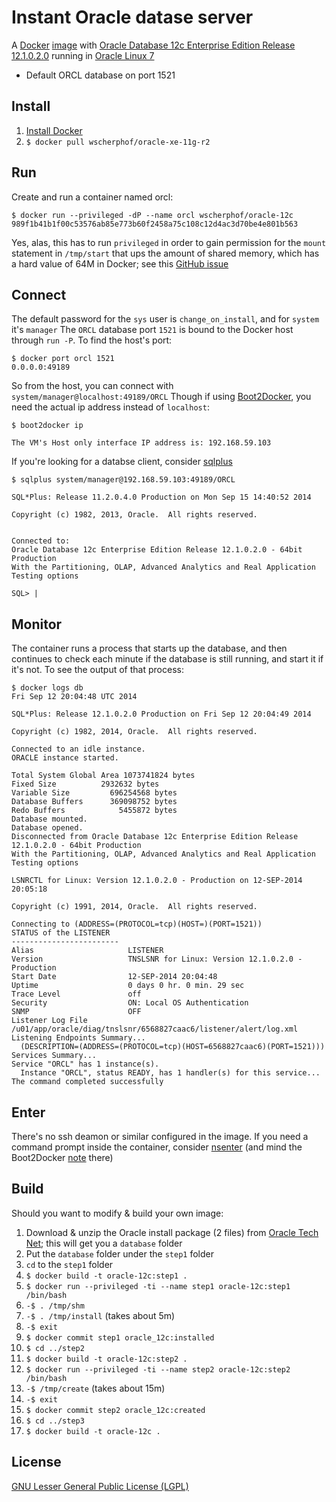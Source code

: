 # Instant Oracle datase server
A [Docker](https://www.docker.com/) [image](https://registry.hub.docker.com/u/wscherphof/oracle-12c/) with [Oracle Database 12c Enterprise Edition Release 12.1.0.2.0](http://www.oracle.com/technetwork/database/enterprise-edition/overview/index.html) running in [Oracle Linux 7](http://www.oracle.com/us/technologies/linux/overview/index.html)
- Default ORCL database on port 1521

## Install
1. [Install Docker](https://docs.docker.com/installation/#installation)
1. `$ docker pull wscherphof/oracle-xe-11g-r2`

## Run
Create and run a container named orcl:
```
$ docker run --privileged -dP --name orcl wscherphof/oracle-12c
989f1b41b1f00c53576ab85e773b60f2458a75c108c12d4ac3d70be4e801b563
```
Yes, alas, this has to run `privileged` in order to gain permission for the `mount` statement in `/tmp/start` that ups the amount of shared memory, which has a hard value of 64M in Docker; see this [GitHub issue](https://github.com/docker/docker/pull/4981)

## Connect
The default password for the `sys` user is `change_on_install`, and for `system` it's `manager`
The `ORCL` database port `1521` is bound to the Docker host through `run -P`. To find the host's port:
```
$ docker port orcl 1521
0.0.0.0:49189
```
So from the host, you can connect with `system/manager@localhost:49189/ORCL`
Though if using [Boot2Docker](https://github.com/boot2docker/boot2docker), you need the actual ip address instead of `localhost`:
```
$ boot2docker ip

The VM's Host only interface IP address is: 192.168.59.103

```
If you're looking for a databse client, consider [sqlplus](http://www.oracle.com/technetwork/database/features/instant-client/index-100365.html)
```
$ sqlplus system/manager@192.168.59.103:49189/ORCL

SQL*Plus: Release 11.2.0.4.0 Production on Mon Sep 15 14:40:52 2014

Copyright (c) 1982, 2013, Oracle.  All rights reserved.


Connected to:
Oracle Database 12c Enterprise Edition Release 12.1.0.2.0 - 64bit Production
With the Partitioning, OLAP, Advanced Analytics and Real Application Testing options

SQL> |
```

## Monitor
The container runs a process that starts up the database, and then continues to check each minute if the database is still running, and start it if it's not. To see the output of that process:
```
$ docker logs db
Fri Sep 12 20:04:48 UTC 2014

SQL*Plus: Release 12.1.0.2.0 Production on Fri Sep 12 20:04:49 2014

Copyright (c) 1982, 2014, Oracle.  All rights reserved.

Connected to an idle instance.
ORACLE instance started.

Total System Global Area 1073741824 bytes
Fixed Size		    2932632 bytes
Variable Size		  696254568 bytes
Database Buffers	  369098752 bytes
Redo Buffers		    5455872 bytes
Database mounted.
Database opened.
Disconnected from Oracle Database 12c Enterprise Edition Release 12.1.0.2.0 - 64bit Production
With the Partitioning, OLAP, Advanced Analytics and Real Application Testing options

LSNRCTL for Linux: Version 12.1.0.2.0 - Production on 12-SEP-2014 20:05:18

Copyright (c) 1991, 2014, Oracle.  All rights reserved.

Connecting to (ADDRESS=(PROTOCOL=tcp)(HOST=)(PORT=1521))
STATUS of the LISTENER
------------------------
Alias                     LISTENER
Version                   TNSLSNR for Linux: Version 12.1.0.2.0 - Production
Start Date                12-SEP-2014 20:04:48
Uptime                    0 days 0 hr. 0 min. 29 sec
Trace Level               off
Security                  ON: Local OS Authentication
SNMP                      OFF
Listener Log File         /u01/app/oracle/diag/tnslsnr/6568827caac6/listener/alert/log.xml
Listening Endpoints Summary...
  (DESCRIPTION=(ADDRESS=(PROTOCOL=tcp)(HOST=6568827caac6)(PORT=1521)))
Services Summary...
Service "ORCL" has 1 instance(s).
  Instance "ORCL", status READY, has 1 handler(s) for this service...
The command completed successfully
```

## Enter
There's no ssh deamon or similar configured in the image. If you need a command prompt inside the container, consider [nsenter](https://github.com/jpetazzo/nsenter) (and mind the Boot2Docker [note](https://github.com/jpetazzo/nsenter#docker-enter-with-boot2docker) there)

## Build
Should you want to modify & build your own image:

1. Download & unzip the Oracle install package (2 files) from [Oracle Tech Net](http://www.oracle.com/technetwork/database/enterprise-edition/downloads/database12c-linux-download-2240591.html); this will get you a `database` folder
1. Put the `database` folder under the `step1` folder
1. `cd` to the `step1` folder
1. `$ docker build -t oracle-12c:step1 .`
1. `$ docker run --privileged -ti --name step1 oracle-12c:step1 /bin/bash`
1. `-$ . /tmp/shm`
1. `-$ . /tmp/install` (takes about 5m)
1. `-$ exit`
1. `$ docker commit step1 oracle_12c:installed`
1. `$ cd ../step2`
1. `$ docker build -t oracle-12c:step2 .`
1. `$ docker run --privileged -ti --name step2 oracle-12c:step2 /bin/bash`
1. `-$ /tmp/create` (takes about 15m)
1. `-$ exit`
1. `$ docker commit step2 oracle_12c:created`
1. `$ cd ../step3`
1. `$ docker build -t oracle-12c .`

## License
[GNU Lesser General Public License (LGPL)](http://www.gnu.org/licenses/lgpl-3.0.txt)
